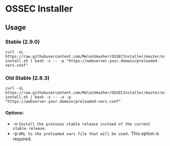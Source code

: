 # OSSEC Installer

## Usage

### Stable (2.9.0)

```shell
curl -sL https://raw.githubusercontent.com/MelonSmasher/OSSECInstaller/master/ossec-install.sh | bash -s -- -p "https://webserver.your.domain/preloaded-vars.conf"
```

### Old Stable (2.8.3)

```shell
curl -sL https://raw.githubusercontent.com/MelonSmasher/OSSECInstaller/master/ossec-install.sh | bash -s -- -o -p "https://webserver.your.domain/preloaded-vars.conf"
```

#### Options:

* -o `Install the previous stable release instead of the current stable release.`
* -p `URL to the preloaded vars file that will be used.` This option is required.
